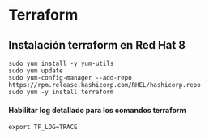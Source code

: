 # Terraform

## Instalación terraform en Red Hat 8
```
sudo yum install -y yum-utils
sudo yum update
sudo yum-config-manager --add-repo https://rpm.release.hashicorp.com/RHEL/hashicorp.repo
sudo yum -y install terraform
```
 #### Habilitar log detallado para los comandos terraform
```
export TF_LOG=TRACE
```